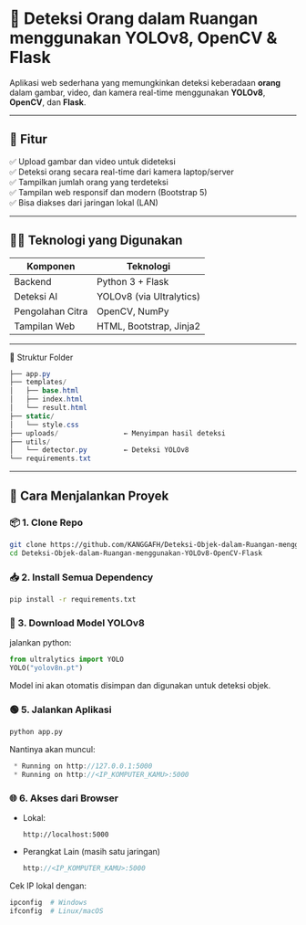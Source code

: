 # 🧠 Deteksi Orang dalam Ruangan menggunakan YOLOv8, OpenCV & Flask

Aplikasi web sederhana yang memungkinkan deteksi keberadaan **orang** dalam gambar, video, dan kamera real-time menggunakan **YOLOv8**, **OpenCV**, dan **Flask**.

---

## 🎯 Fitur

✅ Upload gambar dan video untuk dideteksi  
✅ Deteksi orang secara real-time dari kamera laptop/server  
✅ Tampilkan jumlah orang yang terdeteksi  
✅ Tampilan web responsif dan modern (Bootstrap 5)  
✅ Bisa diakses dari jaringan lokal (LAN)

---

## 🧑‍💻 Teknologi yang Digunakan

| Komponen       | Teknologi                     |
|----------------|-------------------------------|
| Backend        | Python 3 + Flask              |
| Deteksi AI     | YOLOv8 (via Ultralytics)      |
| Pengolahan Citra | OpenCV, NumPy               |
| Tampilan Web   | HTML, Bootstrap, Jinja2       |

---

📂 Struktur Folder
```csharp
├── app.py
├── templates/
│   ├── base.html
│   ├── index.html
│   └── result.html
├── static/
│   └── style.css
├── uploads/                ← Menyimpan hasil deteksi
├── utils/
│   └── detector.py         ← Deteksi YOLOv8
└── requirements.txt
```

---

## 🚀 Cara Menjalankan Proyek

### 📦 1. Clone Repo
```bash
git clone https://github.com/KANGGAFH/Deteksi-Objek-dalam-Ruangan-menggunakan-YOLOv8-OpenCV-Flask.git
cd Deteksi-Objek-dalam-Ruangan-menggunakan-YOLOv8-OpenCV-Flask
```

### 📥 2. Install Semua Dependency
```bash
pip install -r requirements.txt
```

### 🧠 3. Download Model YOLOv8
jalankan python:
```python
from ultralytics import YOLO
YOLO("yolov8n.pt")
```
Model ini akan otomatis disimpan dan digunakan untuk deteksi objek.

### 🟢 5. Jalankan Aplikasi
```bash
python app.py
```
Nantinya akan muncul:
```csharp
 * Running on http://127.0.0.1:5000
 * Running on http://<IP_KOMPUTER_KAMU>:5000
```

### 🌐 6. Akses dari Browser
- Lokal:
  ```arduino
  http://localhost:5000
  ```
- Perangkat Lain (masih satu jaringan)
  ```cpp
  http://<IP_KOMPUTER_KAMU>:5000
  ```
Cek IP lokal dengan:
```bash
ipconfig  # Windows
ifconfig  # Linux/macOS
```



